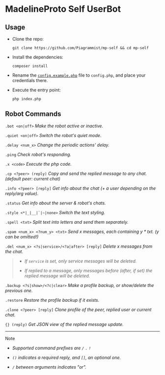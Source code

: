 # MadelineProto Self UserBot

## Usage

- Clone the repo:

    ```shell
    git clone https://github.com/Piagrammist/mp-self && cd mp-self
    ```

- Install the dependencies:

    ```shell
    composer install
    ```

- Rename the [`config.example.php`](config.example.php) file to `config.php`, and place your credentials there.

- Execute the entry point:

    ```shell
    php index.php
    ```

## Robot Commands

`.bot <on|off>`
_Make the robot active or inactive._

`.quiet <on|off>`
_Switch the robot's quiet mode._

`.delay <num_x>`
_Change the periodic actions' delay._

`.ping`
_Check robot's responding._

`.x <code>`
_Execute the php code._

`.cp <?peer> (reply)`
_Copy and send the replied message to any chat. (default peer: current chat)_

`.info <?peer> [reply]`
_Get info about the chat (+ a user depending on the reply/arg value)._

`.status`
_Get info about the server & robot's chats._

``.style <*|_|__|`|~|none>``
_Switch the text styling._

`.spell <txt>`
_Split text into letters and send them separately._

`.spam <num_x> <?num_y> <txt>`
_Send x messages, each containing y * txt. (y can be omitted!)_

`.del <num_x> <?s|service>/<?a|after> [reply]`
_Delete x messages from the chat._

> - _If `service` is set, only service messages will be deleted._
>
> - _If replied to a message, only messages before (after, if set) the replied message will be deleted._

`.backup <?s|show>/<?c|clear>`
_Make a profile backup, or show/delete the previous one._

`.restore`
_Restore the profile backup if it exists._

`.clone <?peer> [reply]`
_Clone profile of the peer, replied user or current chat._

`{} (reply)`
_Get JSON view of the replied message update._

---

> [!NOTE]
>
> - _Supported command prefixes are `/` `.` `!`_
>
> - _`()` indicates a required reply, and `[]`, an optional one._
>
> - _`/` between arguments indicates "or"._
